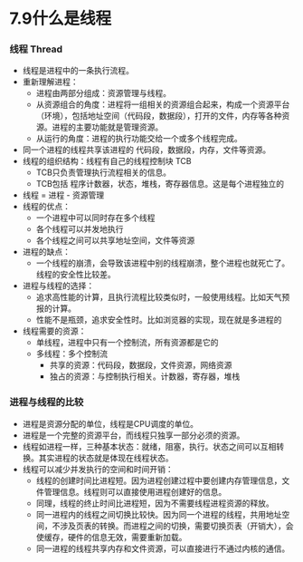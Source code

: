 # 7.9什么是线程

### 线程 Thread

* 线程是进程中的一条执行流程。
* 重新理解进程：
    * 进程由两部分组成：资源管理与线程。
    * 从资源组合的角度：进程将一组相关的资源组合起来，构成一个资源平台（环境），包括地址空间（代码段，数据段），打开的文件，内存等各种资源。进程的主要功能就是管理资源。
    * 从运行的角度：进程的执行功能交给一个或多个线程完成。
* 同一个进程的线程共享该进程的 代码段，数据段，内存，文件等资源。
* 线程的组织结构：线程有自己的线程控制块 TCB
    * TCB只负责管理执行流程相关的信息。
    * TCB包括 程序计数器，状态，堆栈，寄存器信息。这是每个进程独立的
* 线程 = 进程 - 资源管理
* 线程的优点：
    * 一个进程中可以同时存在多个线程
    * 各个线程可以并发地执行
    * 各个线程之间可以共享地址空间，文件等资源
* 进程的缺点：
    * 一个线程的崩溃，会导致该进程中别的线程崩溃，整个进程也就死亡了。线程的安全性比较差。
* 进程与线程的选择：
    * 追求高性能的计算，且执行流程比较类似时，一般使用线程。比如天气预报的计算。
    * 性能不是瓶颈，追求安全性时。比如浏览器的实现，现在就是多进程的
* 线程需要的资源：
    * 单线程，进程中只有一个控制流，所有资源都是它的
    * 多线程：多个控制流
        * 共享的资源：代码段，数据段，文件资源，网络资源
        * 独占的资源：与控制执行相关。计数器，寄存器，堆栈

### 进程与线程的比较

* 进程是资源分配的单位，线程是CPU调度的单位。
* 进程是一个完整的资源平台，而线程只独享一部分必须的资源。
* 线程如进程一样，三种基本状态：就绪，阻塞，执行。状态之间可以互相转换。其实进程的状态就是体现在线程状态。
* 线程可以减少并发执行的空间和时间开销：
    * 线程的创建时间比进程短。因为进程创建过程中要创建内存管理信息，文件管理信息。线程则可以直接使用进程创建好的信息。
    * 同理，线程的终止时间比进程短，因为不需要线程进程资源的释放。
    * 同一进程内的线程之间切换比较快。因为同一个进程的线程，共用地址空间，不涉及页表的转换。而进程之间的切换，需要切换页表（开销大），会使缓存，硬件的信息无效，需要重新加载。
    * 同一进程的线程共享内存和文件资源，可以直接进行不通过内核的通信。